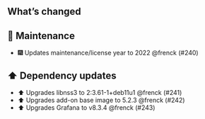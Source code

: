 ## What’s changed

## 🧰 Maintenance

- 🎆 Updates maintenance/license year to 2022 @frenck (#240)

## ⬆️ Dependency updates

- ⬆️ Upgrades libnss3 to 2:3.61-1+deb11u1 @frenck (#241)
- ⬆️ Upgrades add-on base image to 5.2.3 @frenck (#242)
- ⬆️ Upgrades Grafana to v8.3.4 @frenck (#243)
